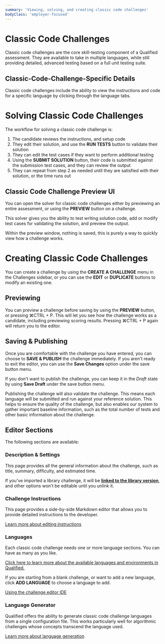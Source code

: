 ```yaml
---
summary: 'Viewing, solving, and creating classic code challenges'
bodyClass: 'employer-focused'
---
```


# Classic Code Challenges

Classic code challenges are the core skill-testing component of a Qualified assessment. They are available to take in multiple languages, while still providing detailed, advanced testing based on a full unit testing suite.

## Classic-Code-Challenge-Specific Details

Classic code challenges include the ability to view the instructions and code for a specific language by clicking through the language tabs.

# Solving Classic Code Challenges

The workflow for solving a classic code challenge is:

1. The candidate reviews the instructions, and setup code
2. They edit their solution, and use the **RUN TESTS** button to validate their solution
3. They can edit the test cases if they want to perform additional testing
4. Using the **SUBMIT SOLUTION** button, their code is submitted against the submission test cases, and they can review the output
5. They can repeat from step 2 as needed until they are satisfied with their solution, or the time runs out

## Classic Code Challenge Preview UI

You can open the solver for classic code challenges either by previewing an entire assessment, or using the **PREVIEW** button on a challenge.

This solver gives you the ability to test writing solution code, add or modify test cases for validating the solution, and preview the output.

<div class="note-box">
Within the preview window, nothing is saved, this is purely a way to quickly view how a challenge works.
</div>

# Creating Classic Code Challenges

You can create a challenge by using the **CREATE A CHALLENGE** menu in the Challenges sidebar, or you can use the **EDIT** or **DUPLICATE** buttons to modify an existing one.

## Previewing

You can preview a challenge before saving by using the **PREVIEW** button, or pressing <span class="shortcut-hint"><span class="mac-os-only" title="Command">&#8984;</span><span class="not-mac-os-only">CTRL</span> + P</span>. This will let you see how the challenge works as a candidate, including previewing scoring results. Pressing <span class="shortcut-hint"><span class="mac-os-only" title="Command">&#8984;</span><span class="not-mac-os-only">CTRL</span> + P</span> again will return you to the editor. 

## Saving & Publishing

Once you are comfortable with the challenge you have entered, you can choose to **SAVE & PUBLISH** the challenge immediately. If you aren't ready to exit the editor, you can use the **Save Changes** option under the save button menu.

If you don't want to publish the challenge, you can keep it in the _Draft_ state by using **Save Draft** under the save button menu.

Publishing the challenge will also validate the challenge. This means each language will be submitted and run against your reference solution. This helps to ensure the quality of the challenge, but also enables our system to gather important baseline information, such as the total number of tests and other basic information about the challenge.

## Editor Sections

The following sections are available:

### Description & Settings

This page provides all the general information about the challenge, such as title, summary, difficulty, and estimated time.

<div class="note-box">

If you've imported a library challenge, it will be [**linked to the library version**](/for-teams/challenges/library/versions), and other options won't be editable until you unlink it.

</div>

### Challenge Instructions

This page provides a side-by-side Markdown editor that allows you to provide detailed instructions to the developer.

<div class="see-also-links">

[Learn more about editing instructions](/for-teams/challenges/instructions)

</div>

### Languages

Each classic code challenge needs one or more language sections.  You can have as many as you like.

<div class="note-box">

[Click here to learn more about the available languages and environments in Qualified.](/languages)

</div>

If you are starting from a blank challenge, or want to add a new language, click **ADD LANGUAGE** to choose a language to add.

<div class="see-also-links">
 
[Using the challenge editor IDE](/for-teams/challenges/code/lang)

</div>

### Language Generator

Qualified offers the ability to generate classic code challenge languages from a single configuration file. This works particularly well for algorithmic challenges whose concepts transcend the language used.

<div class="see-also-links">

[Learn more about language generation](/for-teams/challenges/code/language-generator)

</div>
